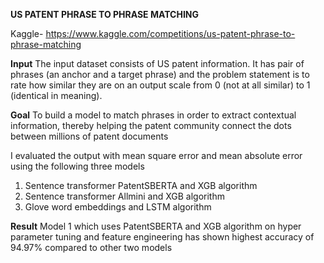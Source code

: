 
**US PATENT PHRASE TO PHRASE MATCHING**

Kaggle- https://www.kaggle.com/competitions/us-patent-phrase-to-phrase-matching

**Input**
The input dataset consists of US patent information. It has pair of phrases (an anchor and a target phrase) and the problem statement is to rate how similar they are on an output scale from 0 (not at all similar) to 1 (identical in meaning). 

**Goal**
To build a model to match phrases in order to extract contextual information, thereby helping the patent community connect the dots between millions of patent documents

I evaluated the output with mean square error and mean absolute error using the following  three models 
1) Sentence transformer PatentSBERTA and XGB algorithm
2) Sentence transformer Allmini and XGB algorithm
3) Glove word embeddings and LSTM algorithm 

**Result**
Model 1 which uses PatentSBERTA and XGB algorithm on hyper parameter tuning and feature engineering has shown highest accuracy of 94.97% compared to other two models